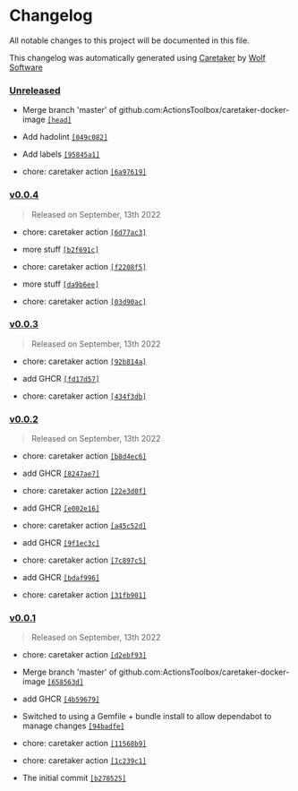 # Changelog

All notable changes to this project will be documented in this file.


This changelog was automatically generated using [Caretaker](https://github.com/DevelopersToolbox/caretaker) by [Wolf Software](https://github.com/WolfSoftware)

### [Unreleased](https://github.com/ActionsToolbox/caretaker-docker-image/compare/v0.0.5...HEAD)

- Merge branch 'master' of github.com:ActionsToolbox/caretaker-docker-image [`[head]`](https://github.com/ActionsToolbox/caretaker-docker-image/commit/)

- Add hadolint [`[049c082]`](https://github.com/ActionsToolbox/caretaker-docker-image/commit/049c08243e886a1244852be21ad3a00ab40ffe89)

- Add labels [`[95845a1]`](https://github.com/ActionsToolbox/caretaker-docker-image/commit/95845a11230ecdb1d8656006e80fccbc5176e9d7)

- chore: caretaker action [`[6a97619]`](https://github.com/ActionsToolbox/caretaker-docker-image/commit/6a976197b98e770f6e6cd7e730ecd4e6471951cd)

### [v0.0.4](https://github.com/ActionsToolbox/caretaker-docker-image/compare/v0.0.3...v0.0.4)

> Released on September, 13th 2022

- chore: caretaker action [`[6d77ac3]`](https://github.com/ActionsToolbox/caretaker-docker-image/commit/6d77ac31187c4ec6c592565efb686553f3f91a28)

- more stuff [`[b2f691c]`](https://github.com/ActionsToolbox/caretaker-docker-image/commit/b2f691c1ab88880c6a413f50c43504810530b772)

- chore: caretaker action [`[f2208f5]`](https://github.com/ActionsToolbox/caretaker-docker-image/commit/f2208f5f94f05b003b357d99e8a35863c20acf90)

- more stuff [`[da9b6ee]`](https://github.com/ActionsToolbox/caretaker-docker-image/commit/da9b6ee81d82e9d08166add56d77e2dfe1a5a0f8)

- chore: caretaker action [`[03d90ac]`](https://github.com/ActionsToolbox/caretaker-docker-image/commit/03d90ac16d4b33dc0fbb911e45a2396dd703cc31)

### [v0.0.3](https://github.com/ActionsToolbox/caretaker-docker-image/compare/v0.0.2...v0.0.3)

> Released on September, 13th 2022

- chore: caretaker action [`[92b814a]`](https://github.com/ActionsToolbox/caretaker-docker-image/commit/92b814a19e733690e910cb4ecd559ac32eed524a)

- add GHCR [`[fd17d57]`](https://github.com/ActionsToolbox/caretaker-docker-image/commit/fd17d5751606a4baa86cf4542b438ade29034e04)

- chore: caretaker action [`[434f3db]`](https://github.com/ActionsToolbox/caretaker-docker-image/commit/434f3dba2e92d92eb99674bdec3f15587da3401b)

### [v0.0.2](https://github.com/ActionsToolbox/caretaker-docker-image/compare/v0.0.1...v0.0.2)

> Released on September, 13th 2022

- chore: caretaker action [`[b8d4ec6]`](https://github.com/ActionsToolbox/caretaker-docker-image/commit/b8d4ec6d31aca5554462b9db93d5e01c818e6167)

- add GHCR [`[8247ae7]`](https://github.com/ActionsToolbox/caretaker-docker-image/commit/8247ae76e2864ac9261512b832d2c8f06623dcbb)

- chore: caretaker action [`[22e3d0f]`](https://github.com/ActionsToolbox/caretaker-docker-image/commit/22e3d0f108f61715e716ac208c8ec873a940a2b8)

- add GHCR [`[e002e16]`](https://github.com/ActionsToolbox/caretaker-docker-image/commit/e002e16461bbbd5c0be23f2e53b9b8438663d46e)

- chore: caretaker action [`[a45c52d]`](https://github.com/ActionsToolbox/caretaker-docker-image/commit/a45c52d74dee893ccddd061bdf27d10b8b97e3aa)

- add GHCR [`[9f1ec3c]`](https://github.com/ActionsToolbox/caretaker-docker-image/commit/9f1ec3c208ccf451ffa3d2a1aa2ff37f5ad874fc)

- chore: caretaker action [`[7c897c5]`](https://github.com/ActionsToolbox/caretaker-docker-image/commit/7c897c59a77c1faa7c54cedec95d6c46ae20c621)

- add GHCR [`[bdaf996]`](https://github.com/ActionsToolbox/caretaker-docker-image/commit/bdaf996c02dd26a5e4b12c3f3067f206c5ee5e2c)

- chore: caretaker action [`[31fb901]`](https://github.com/ActionsToolbox/caretaker-docker-image/commit/31fb9012a79e85c94b5a4da144a9198e6ca9292c)

### [v0.0.1](https://github.com/ActionsToolbox/caretaker-docker-image/releases/v0.0.1)

> Released on September, 13th 2022

- chore: caretaker action [`[d2ebf93]`](https://github.com/ActionsToolbox/caretaker-docker-image/commit/d2ebf9367cd5ad7e9d1f9262b9e0d598f50c2be7)

- Merge branch 'master' of github.com:ActionsToolbox/caretaker-docker-image [`[658563d]`](https://github.com/ActionsToolbox/caretaker-docker-image/commit/658563d47f043e003cf690d82edd84b7e1f22b93)

- add GHCR [`[4b59679]`](https://github.com/ActionsToolbox/caretaker-docker-image/commit/4b5967912d156165e2e24cd10477cbd159477a95)

- Switched to using a Gemfile + bundle install to allow dependabot to manage changes [`[94badfe]`](https://github.com/ActionsToolbox/caretaker-docker-image/commit/94badfe3ffaddf919411db06fe18c3e15f1b4b36)

- chore: caretaker action [`[11568b9]`](https://github.com/ActionsToolbox/caretaker-docker-image/commit/11568b921e64f4b96a2971994063ac9a1b05baf4)

- chore: caretaker action [`[1c239c1]`](https://github.com/ActionsToolbox/caretaker-docker-image/commit/1c239c1d444abfb7a3158aa0b2110f4d2091f263)

- The initial commit [`[b278525]`](https://github.com/ActionsToolbox/caretaker-docker-image/commit/b278525c8970a0d2c6c4901c731b5a60efc71696)

